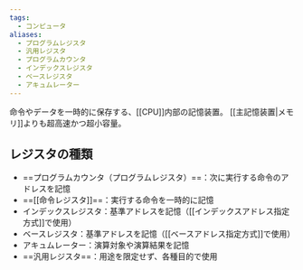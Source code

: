 ```yaml
---
tags:
  - コンピュータ
aliases:
  - プログラムレジスタ
  - 汎用レジスタ
  - プログラムカウンタ
  - インデックスレジスタ
  - ベースレジスタ
  - アキュムレーター
---
```

命令やデータを一時的に保存する、[[CPU]]内部の記憶装置。
[[主記憶装置|メモリ]]よりも超高速かつ超小容量。

## レジスタの種類
- ==プログラムカウンタ（プログラムレジスタ）==：次に実行する命令のアドレスを記憶
- ==[[命令レジスタ]]==：実行する命令を一時的に記憶
- インデックスレジスタ：基準アドレスを記憶（[[インデックスアドレス指定方式]]で使用）
- ベースレジスタ：基準アドレスを記憶（[[ベースアドレス指定方式]]で使用）
- アキュムレーター：演算対象や演算結果を記憶
- ==汎用レジスタ==：用途を限定せず、各種目的で使用
